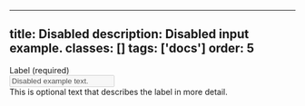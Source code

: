 <!--
 *              Copyright (c) 2025 Visa, Inc.
 *
 * Licensed under the Apache License, Version 2.0 (the "License");
 * you may not use this file except in compliance with the License.
 * You may obtain a copy of the License at
 *
 *         http://www.apache.org/licenses/LICENSE-2.0
 *
 * Unless required by applicable law or agreed to in writing, software
 * distributed under the License is distributed on an "AS IS" BASIS,
 * WITHOUT WARRANTIES OR CONDITIONS OF ANY KIND, either express or implied.
 * See the License for the specific language governing permissions and
 * limitations under the License.
 *
 -->
---
title: Disabled
description: Disabled input example. 
classes: []
tags: ['docs']
order: 5
---

<div class="v-flex v-flex-col v-gap-4">
  <label class="v-label" for="input-test-6">
    Label (required)
  </label>
  <div class="v-input-container v-surface v-flex-row">
    <input aria-describedby="input-message-test-6" class="v-input" disabled="" id="input-test-6" name="text-input-field" type="text" value="Disabled example text."/>
  </div>
  <span class="v-input-message" id="input-message-test-6">
    This is optional text that describes the label in more detail.
  </span>
</div>
